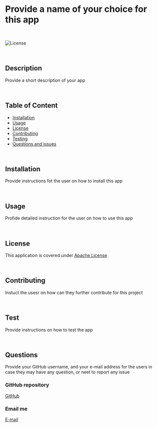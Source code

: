 
  # Provide a name of your choice for this app

  </br>

  ![License](https://img.shields.io/badge/License-Apache%20License-blue.svg)

  </br>

  ## Description
  Provide a short description of your app

  </br>

  ## Table of Content

  * [Installation](#installation)
  * [Usage](#usage)
  * [License](#license)
  * [Contributing](#contributing)
  * [Testing](#testing)
  * [Questions and issues](#questions)

  </br>

  ## Installation
  Provide instructions fot the user on how to install this app

  </br>

  ## Usage
  Profide detailed instruction for the user on how to use this app

  </br>

  ## License
  This application is covered under [Apache License](https://choosealicense.com/licenses/apache-2.0/)

  </br>

  ## Contributing
  Instuct the usesr on how can they further contribute for this project

  </br>

  ## Test
  Provide instructions on how to test the app

  </br>

  ## Questions
  Provide your GitHub username, and your e-mail address for the users in case they may have any question, or neet to report any issue

  ### GitHub repository
  [GitHub](https://github.com)

  ### Email me
  [E-mail](mailto:email@email.com)
